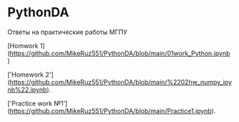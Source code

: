 # PythonDA
Ответы на практические работы МГПУ

[Homwork 1] (https://github.com/MikeRuz551/PythonDA/blob/main/01work_Python.ipynb)

['Homework 2'] (https://github.com/MikeRuz551/PythonDA/blob/main/%2202hw_numpy_ipynb%22.ipynb).

['Practice work №1'] (https://github.com/MikeRuz551/PythonDA/blob/main/Practice1.ipynb).
